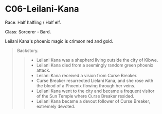 # C06-Leilani-Kana

Race: Half halfling / Half elf.

Class: Sorcerer - Bard.

Leilani Kana's phoenix magic is crimson red and gold.

> Backstory. 
>> - Leilani Kana was a shepherd living outside the city of Kibwe. 
>> - Leilani Kana died from a seemingly random green phoenix attack. 
>> - Leilani Kana received a vision from Curse Breaker. 
>> - Curse Breaker resurrected Lielani Kana, and she rose with the blood of a Phoenix flowing through her veins.
>> - Leilani Kana went to the city and became a frequent visitor of the Sun Temple where Curse Breaker resided.
>> - Leilani Kana became a devout follower of Curse Breaker, extremely devoted.

